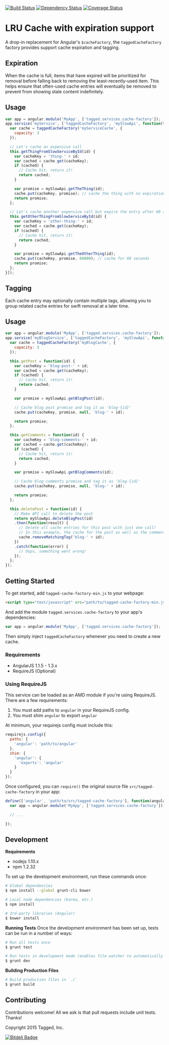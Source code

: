 [![Build Status](https://travis-ci.org/ifwe/cache-factory-angular.png)](https://travis-ci.org/ifwe/cache-factory-angular)
[![Dependency Status](https://gemnasium.com/ifwe/cache-factory-angular.png)](https://gemnasium.com/ifwe/cache-factory-angular)
[![Coverage Status](https://coveralls.io/repos/ifwe/cache-factory-angular/badge.png)](https://coveralls.io/r/ifwe/cache-factory-angular)

# LRU Cache with expiration support

A drop-in replacement for Angular's `$cacheFactory`, the `taggedCacheFactory` factory provides support cache expiration and tagging.

## Expiration

When the cache is full, items that have expired will be prioritized for removal before falling back to removing the least-recently-used item. This helps ensure that often-used cache entries will eventually be removed to prevent from showing stale content indefinitely.

## Usage

```js
var app = angular.module('MyApp', ['tagged.services.cache-factory']);
app.service('myService', ['taggedCacheFactory', 'mySlowApi', function(taggedCacheFactory, mySlowApi) {
  var cache = taggedCacheFactory('myServiceCache', {
    capacity: 3
  });

  // Let's cache an expensive call
  this.getThingFromSlowServiceById(id) {
    var cacheKey = 'thing-' + id;
    var cached = cache.get(cacheKey);
    if (cached) {
      // Cache hit, return it!
      return cached;
    }

    var promise = mySlowApi.getTheThing(id);
    cache.put(cacheKey, promise); // cache the thing with no expiration
    return promise;
  };

  // Let's cache another expensive call but expire the entry after 60 seconds
  this.getOtherThingFromSlowServiceById(id) {
    var cacheKey = 'other-thing-' + id;
    var cached = cache.get(cacheKey);
    if (cached) {
      // Cache hit, return it!
      return cached;
    }

    var promise = mySlowApi.getTheOtherThing(id);
    cache.put(cacheKey, promise, 60000); // cache for 60 seconds
    return promise;
  };
}]);
```

## Tagging

Each cache entry may optionally contain multiple tags, allowing you to group related cache entries for swift removal at a later time.

## Usage

```js
var app = angular.module('MyApp', ['tagged.services.cache-factory']);
app.service('myBlogService', ['taggedCacheFactory', 'mySlowApi', function(taggedCacheFactory, mySlowApi) {
  var cache = taggedCacheFactory('myBlogCache', {
    capacity: 3
  });

  this.getPost = function(id) {
    var cacheKey = 'blog-post-' + id;
    var cached = cache.get(cacheKey);
    if (cached) {
      // Cache hit, return it!
      return cached;
    }

    var promise = mySlowApi.getBlogPost(id);

    // Cache blog post promise and tag it as 'blog-{id}'
    cache.put(cacheKey, promise, null, 'blog-' + id);

    return promise;
  };

  this.getComments = function(id) {
    var cacheKey = 'blog-comments-' + id;
    var cached = cache.get(cacheKey);
    if (cached) {
      // Cache hit, return it!
      return cached;
    }

    var promise = mySlowApi.getBlogComments(id);

    // Cache blog comments promise and tag it as 'blog-{id}'
    cache.put(cacheKey, promise, null, 'blog-' + id);

    return promise;
  };

  this.deletePost = function(id) {
    // Make API call to delete the post
    return mySlowApi.deleteBlogPost(id)
    .then(function(result) {
      // Delete all cache entries for this post with just one call!
      // In this example, the cache for the post as well as the comments will be removed.
      cache.removeMatchingTag('blog-' + id);
    })
    .catch(function(error) {
      // Oops, something went wrong!
    });
  };
});
```

## Getting Started

To get started, add `tagged-cache-factory-min.js` to your webpage:
```html
<script type="text/javascript" src="path/to/tagged-cache-factory-min.js"></script>
```

And add the module `tagged.services.cache-factory` to your app's dependencies:
```js
var app = angular.module('MyApp', ['tagged.services.cache-factory']);
```

Then simply inject `taggedCacheFactory` whenever you need to create a new cache.

### Requirements

* AngularJS 1.1.5 - 1.3.x
* RequireJS (Optional)

### Using RequireJS
This service can be loaded as an AMD module if you're using RequireJS. There are a few requirements:

1. You must add paths to `angular` in your RequireJS config.
2. You must shim `angular` to export `angular`

At minimum, your requirejs config must include this:
```js
requirejs.config({
  paths: {
    'angular': 'path/to/angular'
  },
  shim: {
    'angular': {
      'exports': 'angular'
    }
  }
});
```

Once configured, you can `require()` the original source file `src/tagged-cache-factory` in your app:
```js
define(['angular', 'path/to/src/tagged-cache-factory'], function(angular) {
  var app = angular.module('MyApp', ['tagged.services.cache-factory']);

  // ...

});
```

## Development

**Requirements**
* nodejs 1.10.x
* npm 1.2.32

To set up the development environment, run these commands once:

```bash
# Global dependencies
$ npm install --global grunt-cli bower

# Local node dependencies (karma, etc.)
$ npm install

# 3rd-party libraries (Angular)
$ bower install
```

**Running Tests**
Once the development environment has been set up, tests can be run in a number of ways:

```bash
# Run all tests once
$ grunt test

# Run tests in development mode (enables file watcher to automatically rerun tests)
$ grunt dev
```

**Building Production Files**
```bash
# Build production files in `./`
$ grunt build
```

## Contributing
Contributions welcome! All we ask is that pull requests include unit tests. Thanks!

Copyright 2015 Tagged, Inc.

[![Bitdeli Badge](https://d2weczhvl823v0.cloudfront.net/ifwe/cache-factory-angular/trend.png)](https://bitdeli.com/free "Bitdeli Badge")

